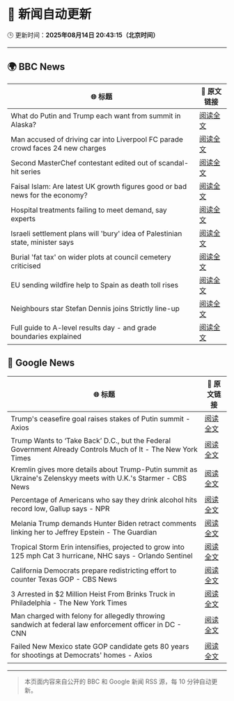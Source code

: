 # 🧠 新闻自动更新

🕒 更新时间：**2025年08月14日 20:43:15（北京时间）**

---

## 🌍 BBC News

| 🌐 标题 | 🔗 原文链接 |
|--------|-------------|
| What do Putin and Trump each want from summit in Alaska? | [阅读全文](https://www.bbc.com/news/articles/c776ddjer8no?at_medium=RSS&at_campaign=rss) |
| Man accused of driving car into Liverpool FC parade crowd faces 24 new charges | [阅读全文](https://www.bbc.com/news/articles/cn47wq93vn2o?at_medium=RSS&at_campaign=rss) |
| Second MasterChef contestant edited out of scandal-hit series | [阅读全文](https://www.bbc.com/news/articles/c62n985gp3go?at_medium=RSS&at_campaign=rss) |
| Faisal Islam: Are latest UK growth figures good or bad news for the economy? | [阅读全文](https://www.bbc.com/news/articles/c5yp48jprg8o?at_medium=RSS&at_campaign=rss) |
| Hospital treatments failing to meet demand, say experts | [阅读全文](https://www.bbc.com/news/articles/cx2x7jj865no?at_medium=RSS&at_campaign=rss) |
| Israeli settlement plans will 'bury' idea of Palestinian state, minister says | [阅读全文](https://www.bbc.com/news/articles/ckgdzxpkdd7o?at_medium=RSS&at_campaign=rss) |
| Burial 'fat tax' on wider plots at council cemetery criticised | [阅读全文](https://www.bbc.com/news/articles/c4gzx347z4vo?at_medium=RSS&at_campaign=rss) |
| EU sending wildfire help to Spain as death toll rises | [阅读全文](https://www.bbc.com/news/articles/ckg4k7ppmnko?at_medium=RSS&at_campaign=rss) |
| Neighbours star Stefan Dennis joins Strictly line-up | [阅读全文](https://www.bbc.com/news/articles/cly3318nrmpo?at_medium=RSS&at_campaign=rss) |
| Full guide to A-level results day - and grade boundaries explained | [阅读全文](https://www.bbc.com/news/articles/c07dz891gy5o?at_medium=RSS&at_campaign=rss) |

## 📰 Google News

| 🌐 标题 | 🔗 原文链接 |
|--------|-------------|
| Trump's ceasefire goal raises stakes of Putin summit - Axios | [阅读全文](https://news.google.com/rss/articles/CBMif0FVX3lxTE5IMjYxVkpXWlBtVTZnVmFaM0VENXBsbkpMcnhVZlI1MjhJZmg1LWVYWF9jNkpKRTlubDZiMFBUMDFTY0dDYndtRk1QMTBpSUpNMm1qVTVEaDBDdnZjWndaNFBDaG5Wa1hYdzJZb20yNU1XeGVjMFFMaWkwQVhuV1U?oc=5) |
| Trump Wants to ‘Take Back’ D.C., but the Federal Government Already Controls Much of It - The New York Times | [阅读全文](https://news.google.com/rss/articles/CBMiekFVX3lxTE9HRXRSZHF4T3BSRnRRcl9EZGpkaHVrbk0yVzhrVXhKUERFc2llQXpJcnhzQUpYZDdpblNtQU1yM3IwYldZVG05NGRDVXhpZ3JmeGhaQ3g2eEFJenpaelQ5a2p5Tlo3eWZySkI2Wm9SMF9CV3hrN3JYc1dR?oc=5) |
| Kremlin gives more details about Trump-Putin summit as Ukraine's Zelenskyy meets with U.K.'s Starmer - CBS News | [阅读全文](https://news.google.com/rss/articles/CBMikgFBVV95cUxNVDlaX2V5RUN1Wlp3U1JqaGtPZHpNVnBHOEpxUHJ3alRQN3B0U09DOWFqNExXYlRSdmltcFJaUi1qX1pSd0Z1T3N3ZlR6UGpZcGNZMTRhdDNpdk1IMERyaGxYekRISHhWaGlzWnBuWXZDb0FoZERVREZwS09sU0JjR2JoRTdEVHVGaXJ2QlUxb3B3Z9IBlwFBVV95cUxQNWFMRVVEbHJCMExJSE9yRWl2TWFYVG9vYWRhWldZa0JwdWlVOVZHdEZHaFRtWDhkVWF6LXRUU0pkWTlCVVYwWlJsSUtoWlB5UEYwblZKbV9WWWRQTHBFNXMyZWxtUTBmei1pZ1lHSzFoZkhNRFRwVkt3WC1nc0pzZnBkSmJlOTRKVWdqSUhyLTdGWUdmYU0w?oc=5) |
| Percentage of Americans who say they drink alcohol hits record low, Gallup says - NPR | [阅读全文](https://news.google.com/rss/articles/CBMijAFBVV95cUxOZTF6b3NqVmxXME1JOHR3amYxRGo4bDdUbXFlaG5RTlhxNFU1NlVrdW50eUNuTHhIY2R6bWlGa1JLeUludjRlODN1RzFBV2ZmOG9QUmVZTDdxLUVGUXRsSERqTGRYTDk3dV9yOG1VOVhRNDVROUpGLTAwOHFlZnFjUmE2LUszY2swYXZaXw?oc=5) |
| Melania Trump demands Hunter Biden retract comments linking her to Jeffrey Epstein - The Guardian | [阅读全文](https://news.google.com/rss/articles/CBMiygFBVV95cUxNQlRwQ2U1TVZPVjJzcG1aVl9RdXFySUNlVDREa2FTNWZwbFpMUW9LY3B6Yl85ZERKR3F3T1RQdWFfMmdTeEZBa2pTUW5mRmJjaXdCeDZ4eHdUa0l2YUNZX0t3RzRiamdtZ1RpMmFyVktZUkNud1diYkNhVk5lYi1Ubjl0QW01VzVIRTBwY21Zemo2OUUxY0RXaExoMHRjMzU5N2hzd3k3b3ZNRDl1WmFKdUxzX2ZwV1VGWVJRdVlZcjBQdmRBdnJVeHBn?oc=5) |
| Tropical Storm Erin intensifies, projected to grow into 125 mph Cat 3 hurricane, NHC says - Orlando Sentinel | [阅读全文](https://news.google.com/rss/articles/CBMinwFBVV95cUxOV1JwRWY3VllSd2JTQ0dweHI0UnVnZmNZSUlVR1ZoRHdWOXhyUXhhRjJWdW5JRERmRTM1ZkdNTXo1emRNVE9KSGlRcFByakJPaDdTeHc0Y3VOelNxVzV6RkhxMGI3NTFXczV4Y05mZUJNNEd4UXM5VlBtMkhycWZ1TjJPeUJsYmxjSmFiWXg2NkVnZWtEdHc1azJ4emc1SXM?oc=5) |
| California Democrats prepare redistricting effort to counter Texas GOP - CBS News | [阅读全文](https://news.google.com/rss/articles/CBMikAFBVV95cUxPZG9RNWZjdDA1VXc0ZUluZTI2R2o5SGNNdk96enlQeGg2X3h4SDh1a1FDNERGZjJnZnZ6d05BUlU1VXE0dTJRYURMc0ttZWdoTWZ5NWVneGxxMWtlU2RtT0FhelZWUl9TVU16VXV1RHFmODJYdFBLa01IbU5yajgwWTlaVkxqWXJhQndzZ1k5aTjSAZYBQVVfeXFMT0tONUpJUTJtaDFkcnczNzlVc1BRU2xHWUkzNTNOSEo5YTVWbEMzaXlWTDNkUDM2QkpMRDhrdXlOcU1HYTc0WXJIM1FMRjVqRzFiN3R4QkJfNmltaGN5ZVVUZm5XWUZya3JjUXlxeEpUT3YtOFQ2czVYNm1ScGRRdkhlS0M3NlY0MDBZS2w3M0RJTHY4c013?oc=5) |
| 3 Arrested in $2 Million Heist From Brinks Truck in Philadelphia - The New York Times | [阅读全文](https://news.google.com/rss/articles/CBMihgFBVV95cUxPRUJYb2NjWFJjRS00VGFnSVdUN0VtMWExdUlKaDFUaWY1ZUlXbmlwcXJKN2NHdWpRNTQ0c3JsVm1rRjQwcHdQTXBvN205eEV2SmVjcHdpdzNzbWdVZXBRUFlhTDlIN3p1VEliYm9fbW4zN2wxMjd2SWk2Tk15emh4Qko4X2hXQQ?oc=5) |
| Man charged with felony for allegedly throwing sandwich at federal law enforcement officer in DC - CNN | [阅读全文](https://news.google.com/rss/articles/CBMiekFVX3lxTE02LW1lN1BoUVVJN0EyS2hqWnMwSmhIVklJWC0wRFM1TEFIUk5PSkh3eW1ldGJrLWF1czZNVGpPVGhqUEJobU0tdUxER3JKTEpRbEl2Q2pXaGRsT2c3clBUaURnX1JSZ1NMcmw3WEZuUG1PUkFZQTdkbDdn0gF_QVVfeXFMT3U0bDdqWHIwM0lVVmZ0TnM5bk9QRGJMaVNOSWdLY3BzaWYyS0QxMnF6Y3l2a2xRTjk4T3ItdE52b1pFVS1pRWt0VExzdmZQZ2RyUHJDc3p2TUVqVnNubjVPY25yeGh5ekFtZENkOXNlVzVuQ3BYbnFDNDBkbHpaWQ?oc=5) |
| Failed New Mexico state GOP candidate gets 80 years for shootings at Democrats' homes - Axios | [阅读全文](https://news.google.com/rss/articles/CBMijwFBVV95cUxPOE1RS3c1Vy1lSFpqa2VoN09Obld0dUpIVXltMFFkV3IxV0k5eUxYWlBjQ3RPTm1tQy0xR1Y0X3I3LXgxN25STFFKUzJfQ2NGaFU5YnRGZDNJMGhlWm5Mc00wQlFUa1c1Y015aWVSY2hJV3hDMHdEY0Z1RFgwUHZ3MklEQWRUZk9uUG5JTjU1WQ?oc=5) |

---
> 本页面内容来自公开的 BBC 和 Google 新闻 RSS 源，每 10 分钟自动更新。